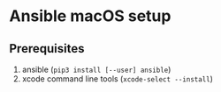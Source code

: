 # Ansible macOS setup

## Prerequisites

1. ansible (`pip3 install [--user] ansible`)
1. xcode command line tools (`xcode-select --install`)
